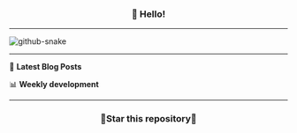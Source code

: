 <h3 align="center">👋 Hello!</h3>

-------

<picture>
  <source media="(prefers-color-scheme: dark)" srcset="https://raw.githubusercontent.com/fuos/fuos/output/github-contribution-grid-snake-dark.svg" />
  <source media="(prefers-color-scheme: light)" srcset="https://raw.githubusercontent.com/fuos/fuos/output/github-contribution-grid-snake.svg" />
  <img alt="github-snake" src="github-snake.svg" />
</picture>

-------

📕 **Latest Blog Posts**
<!-- BLOG-POST-LIST:START -->
<!-- BLOG-POST-LIST:END -->

📊 **Weekly development**
<!--START_SECTION:waka-->
<!--END_SECTION:waka-->

-------
<h3 align="center">🌟Star this repository🌟</h3>